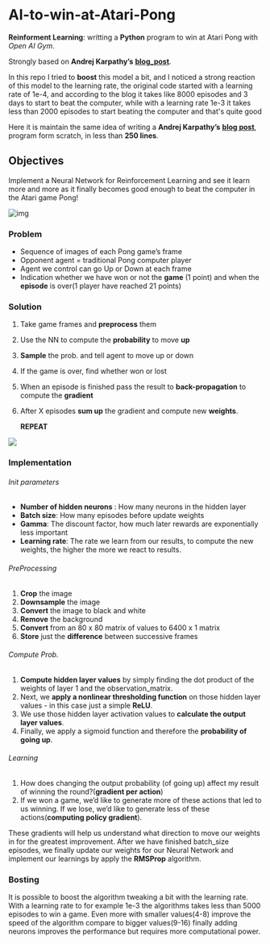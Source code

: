 # AI-to-win-at-Atari-Pong

**Reinforment Learning**: writting a **Python** program to win at Atari Pong with *Open AI Gym*.

Strongly  based on **Andrej Karpathy’s** [**blog_post**](http://karpathy.github.io/2016/05/31/rl/). 


In this repo I tried to **boost** this model a bit, and I noticed a strong reaction of this model to the learning rate, the original code started with a learning rate of 1e-4, and according to the blog it takes like 8000 episodes and 3 days to start to beat the computer, while with a learning rate 1e-3 it takes less than 2000 episodes to start beating the computer and that's quite good

Here it is maintain the same idea of writing a **Andrej Karpathy’s** [**blog post**](http://karpathy.github.io/2016/05/31/rl/),  program form scratch, in less than **250 lines**. 

## Objectives

Implement a Neural Network for Reinforcement Learning and see it learn more and more as it finally becomes good enough to beat the computer in the Atari game Pong! 

![img](https://lh5.googleusercontent.com/K6eXjuSzBjvnC7v_ywlHDPT1YgncpLvpV3P5yUvzRn_DGbXeFoKSoSqEZWZ32OhUZjcmhr5_VzmY5RPzjOeFOzXIcWyokBuX9_mtYhAvssk21onMOGNg0U01bEs-yvglVG9Vrh0Ublo)


### Problem

- Sequence of images of each Pong game’s frame
- Opponent agent = traditional Pong computer player
- Agent we control can go Up or Down at each frame
- Indication whether we have won or not the **game** (1 point) and when the **episode** is over(1 player have reached 21 points)



### Solution

1. Take game frames and **preprocess** them

2. Use the NN to compute the **probability** to move **up**

3. **Sample** the prob. and tell agent to move up or down

4. If the game is over, find whether won or lost

5. When an episode is finished pass the result to **back-propagation** to compute the **gradient**

6. After X episodes **sum up** the gradient and compute new **weights**. 

   **REPEAT**

![](https://cdn-images-1.medium.com/max/1067/1*05ExQKJ0nOoWV80SNVEyJg.png)



### Implementation 

######  Init parameters

- **Number of hidden neurons** : How many neurons in the hidden layer
- **Batch size**: How many episodes before update weights
- **Gamma**: The discount factor, how much later rewards are exponentially less important
- **Learning rate**: The rate we learn from our results, to compute the new weights, the higher the more we react to results.

###### PreProcessing

1. **Crop** the image
2. **Downsample** the image
3. **Convert** the image to black and white
4. **Remove** the background
5. **Convert** from an 80 x 80 matrix of values to 6400 x 1 matrix
6. **Store** just the **difference** between successive frames

###### Compute Prob.

1. **Compute hidden layer values** by simply finding the dot product of the weights of layer 1 and the observation_matrix.
2. Next, we **apply a nonlinear thresholding function** on those hidden layer values - in this case just a simple **ReLU**.
3. We use those hidden layer activation values to **calculate the output layer values**.
4. Finally, we apply a sigmoid function and therefore the **probability of going up**.

###### Learning

1. How does changing the output probability (of going up) affect my result of winning the round?(**gradient per action**)
2. If we won a game, we’d like to generate more of these actions that led to us winning. If we lose, we’d like to generate less of these actions(**computing policy gradient**).

These gradients will help us understand what direction to move our weights in for the greatest improvement. After we have finished batch_size episodes, we finally update our weights for our Neural Network and implement our learnings by apply the **RMSProp** algorithm.

### Bosting

It is possible to boost the algorithm tweaking a bit with the learning rate. With a learning rate to for example 1e-3 the algorithms takes less than 5000 episodes to win a game. Even more with smaller values(4-8) improve the speed of the algorithm compare to bigger values(9-16) finally adding neurons improves the performance but requires more computational power.


